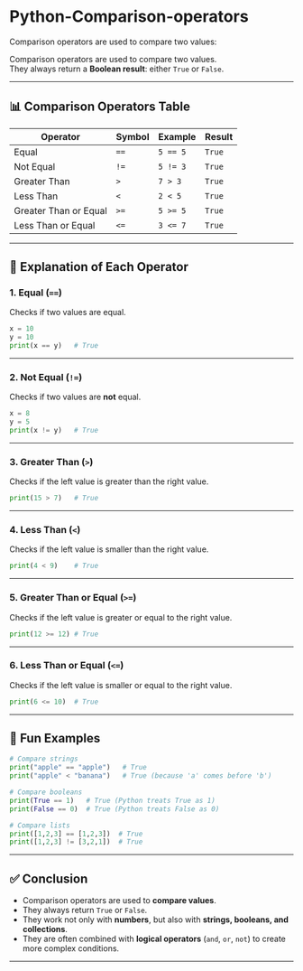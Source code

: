 # Python-Comparison-operators
Comparison operators are used to compare two values:

Comparison operators are used to compare two values.  
They always return a **Boolean result**: either `True` or `False`.

---

## 📊 Comparison Operators Table

| Operator | Symbol | Example | Result |
|----------|--------|---------|--------|
| Equal | `==` | `5 == 5` | `True` |
| Not Equal | `!=` | `5 != 3` | `True` |
| Greater Than | `>` | `7 > 3` | `True` |
| Less Than | `<` | `2 < 5` | `True` |
| Greater Than or Equal | `>=` | `5 >= 5` | `True` |
| Less Than or Equal | `<=` | `3 <= 7` | `True` |

---

## 📝 Explanation of Each Operator

### 1. Equal (`==`)
Checks if two values are equal.  
```python
x = 10
y = 10
print(x == y)   # True
```

---

### 2. Not Equal (`!=`)
Checks if two values are **not** equal.  
```python
x = 8
y = 5
print(x != y)   # True
```

---

### 3. Greater Than (`>`)
Checks if the left value is greater than the right value.  
```python
print(15 > 7)   # True
```

---

### 4. Less Than (`<`)
Checks if the left value is smaller than the right value.  
```python
print(4 < 9)    # True
```

---

### 5. Greater Than or Equal (`>=`)
Checks if the left value is greater or equal to the right value.  
```python
print(12 >= 12) # True
```

---

### 6. Less Than or Equal (`<=`)
Checks if the left value is smaller or equal to the right value.  
```python
print(6 <= 10)  # True
```

---

## 🎉 Fun Examples

```python
# Compare strings
print("apple" == "apple")   # True
print("apple" < "banana")   # True (because 'a' comes before 'b')

# Compare booleans
print(True == 1)   # True (Python treats True as 1)
print(False == 0)  # True (Python treats False as 0)

# Compare lists
print([1,2,3] == [1,2,3])  # True
print([1,2,3] != [3,2,1])  # True
```

---

## ✅ Conclusion

- Comparison operators are used to **compare values**.  
- They always return `True` or `False`.  
- They work not only with **numbers**, but also with **strings, booleans, and collections**.  
- They are often combined with **logical operators** (`and`, `or`, `not`) to create more complex conditions.

---
